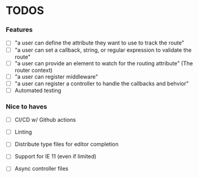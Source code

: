 # TODOS

### Features
* [ ] "a user can define the attribute they want to use to track the route"
* [ ] "a user can set a callback, string, or regular expression to validate the route"
* [ ] "a user can provide an element to watch for the routing attribute" (The router context)
* [ ] "a user can register middleware"
* [ ] "a user can register a controller to handle the callbacks and behvior"
* [ ] Automated testing

### Nice to haves
* [ ] CI/CD w/ Github actions
* [ ] Linting
* [ ] Distribute type files for editor completion
* [ ] Support for IE 11 (even if limited)
* [ ] Async controller files



